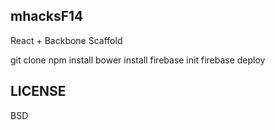 mhacksF14
----
React + Backbone Scaffold

git clone
npm install
bower install
firebase init
firebase deploy

LICENSE
---
BSD
